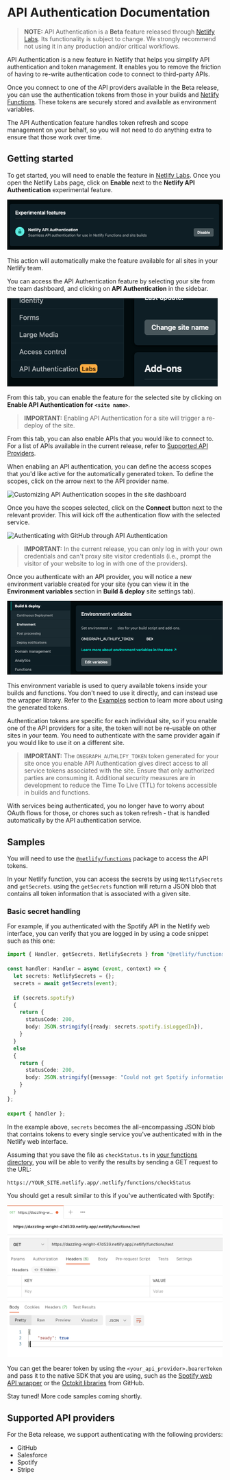 # API Authentication Documentation

> **NOTE:** API Authentication is a **Beta** feature released through [Netlify Labs](https://www.netlify.com/blog/2021/03/31/test-drive-netlify-beta-features-with-netlify-labs/). Its functionality is subject to change. We strongly recommend not using it in any production and/or critical workflows.

API Authentication is a new feature in Netlify that helps you simplify API authentication and token management. It enables you to remove the friction of having to re-write authentication code to connect to third-party APIs.

Once you connect to one of the API providers available in the Beta release, you can use the authentication tokens from those in your builds and [Netlify Functions](https://www.netlify.com/products/functions/). These tokens are securely stored and available as environment variables.

The API Authentication feature handles token refresh and scope management on your behalf, so you will not need to do anything extra to ensure that those work over time.

## Getting started

To get started, you will need to enable the feature in [Netlify Labs](https://app.netlify.com/user/labs). Once you open the Netlify Labs page, click on **Enable** next to the **Netlify API Authentication** experimental feature.

![Enabling API Authentication in Netlify Labs](../../../media/api-authentication/netlify-labs-option.png)

This action will automatically make the feature available for all sites in your Netlify team.

You can access the API Authentication feature by selecting your site from the team dashboard, and clicking on **API Authentication** in the sidebar.

![API Authentication in site settings](../../../media/api-authentication/api-authentication-site-settings.png)

From this tab, you can enable the feature for the selected site by clicking on **Enable API Authentication for `<site name>`**.

> **IMPORTANT:** Enabling API Authentication for a site will trigger a re-deploy of the site.

From this tab, you can also enable APIs that you would like to connect to. For a list of APIs available in the current release, refer to [Supported API Providers](#supported-api-providers).

When enabling an API authentication, you can define the access scopes that you'd like active for the automatically generated token. To define the scopes, click on the arrow next to the API provider name.

![Customizing API Authentication scopes in the site dashboard](../../../media/api-authentication/scope-definition.gif)

Once you have the scopes selected, click on the **Connect** button next to the relevant provider. This will kick off the authentication flow with the selected service.

![Authenticating with GitHub through API Authentication](../../../media/api-authentication/authentication-github.gif)

> **IMPORTANT:** In the current release, you can only log in with your own credentials and can't proxy site visitor credentials (i.e., prompt the visitor of your website to log in with one of the providers).

Once you authenticate with an API provider, you will notice a new environment variable created for your site (you can view it in the **Environment variables** section in **Build & deploy** site settings tab).

![View of the generated token in the site dashboard](../../../media/api-authentication/onegraph-token.png)

This environment variable is used to query available tokens inside your builds and functions. You don't need to use it directly, and can instead use the wrapper library. Refer to the [Examples](#examples) section to learn more about using the generated tokens.

Authentication tokens are specific for each individual site, so if you enable one of the API providers for a site, the token will not be re-usable on other sites in your team. You need to authenticate with the same provider again if you would like to use it on a different site.

> **IMPORTANT:** The `ONEGRAPH_AUTHLIFY_TOKEN` token generated for your site once you enable API Authentication gives direct access to all service tokens associated with the site. Ensure that only authorized parties are consuming it. Additional security measures are in development to reduce the Time To Live (TTL) for tokens accessible in builds and functions.

With services being authenticated, you no longer have to worry about OAuth flows for those, or chores such as token refresh - that is handled automatically by the API authentication service.

## Samples

You will need to use the [`@netlify/functions`](https://www.npmjs.com/package/@netlify/functions) package to access the API tokens.

In your Netlify function, you can access the secrets by using `NetlifySecrets` and `getSecrets`. using the `getSecrets` function will return a JSON blob that contains all token information that is associated with a given site.

### Basic secret handling

For example, if you authenticated with the Spotify API in the Netlify web interface, you can verify that you are logged in by using a code snippet such as this one:

```ts
import { Handler, getSecrets, NetlifySecrets } from "@netlify/functions";

const handler: Handler = async (event, context) => {
  let secrets: NetlifySecrets = {};
  secrets = await getSecrets(event);

  if (secrets.spotify)
  {
    return {
      statusCode: 200,
      body: JSON.stringify({ready: secrets.spotify.isLoggedIn}),
    }
  }
  else
  {
    return {
      statusCode: 200,
      body: JSON.stringify({message: "Could not get Spotify information."}),
    }
  }
};

export { handler };
```

In the example above, `secrets` becomes the all-encompassing JSON blob that contains tokens to every single service you've authenticated with in the Netlify web interface.

Assuming that you save the file as `checkStatus.ts` in [your functions directory](https://docs.netlify.com/functions/configure-and-deploy/#configure-the-functions-folder), you will be able to verify the results by sending a GET request to the URL:

```http
https://YOUR_SITE.netlify.app/.netlify/functions/checkStatus
```

You should get a result similar to this if you've authenticated with Spotify:

![Screenshot of Postman with an example response from a Netlify function](../../../media/api-authentication/test-function.png)

You can get the bearer token by using the `<your_api_provider>.bearerToken` and pass it to the native SDK that you are using, such as the [Spotify web API wrapper](https://github.com/jmperez/spotify-web-api-js) or the [Octokit libraries](https://www.npmjs.com/package/octokit) from GitHub.

Stay tuned! More code samples coming shortly.

## Supported API providers

For the Beta release, we support authenticating with the following providers:

- GitHub
- Salesforce
- Spotify
- Stripe
